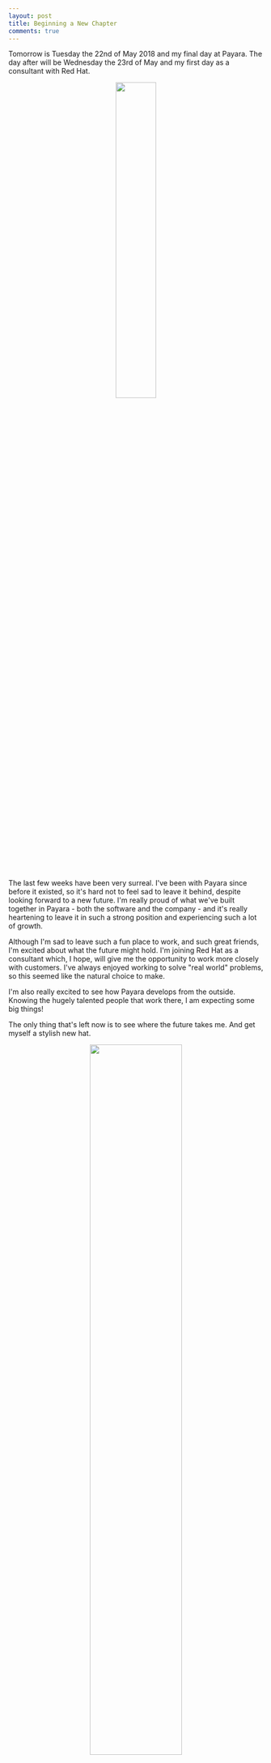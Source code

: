 ```yaml
---
layout: post
title: Beginning a New Chapter
comments: true
---
```


Tomorrow is Tuesday the 22nd of May 2018 and my final day at Payara. The day after will be Wednesday the 23rd of May and my first day as a consultant with Red Hat.

<div style="text-align: center;"><img width="40%" height="40%" align="center" src="{{ site.url }}/assets/payara-logo.png"></div>

The last few weeks have been very surreal. I've been with Payara since before it existed, so it's hard not to feel sad to leave it behind, despite looking forward to a new future. I'm really proud of what we've built together in Payara - both the software and the company - and it's really heartening to leave it in such a strong position and experiencing such a lot of growth.

Although I'm sad to leave such a fun place to work, and such great friends, I'm excited about what the future might hold. I'm joining Red Hat as a consultant which, I hope, will give me the opportunity to work more closely with customers. I've always enjoyed working to solve "real world" problems, so this seemed like the natural choice to make.

I'm also really excited to see how Payara develops from the outside. Knowing the hugely talented people that work there, I am expecting some big things!

The only thing that's left now is to see where the future takes me. And get myself a stylish new hat.

<div style="text-align: center;"><img width="60%" align="center" src="{{ site.url }}/assets/redhat-logo.png"></div>
